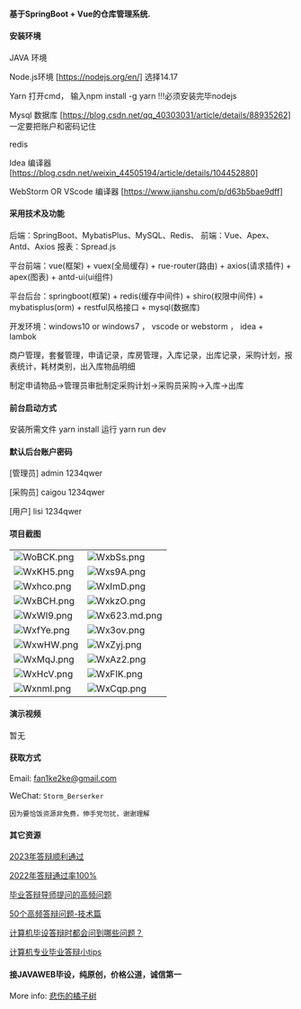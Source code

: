 #### 基于SpringBoot + Vue的仓库管理系统.

#### 安装环境

JAVA 环境 

Node.js环境 [https://nodejs.org/en/] 选择14.17

Yarn 打开cmd， 输入npm install -g yarn !!!必须安装完毕nodejs

Mysql 数据库 [https://blog.csdn.net/qq_40303031/article/details/88935262] 一定要把账户和密码记住

redis

Idea 编译器 [https://blog.csdn.net/weixin_44505194/article/details/104452880]

WebStorm OR VScode 编译器 [https://www.jianshu.com/p/d63b5bae9dff]

#### 采用技术及功能

后端：SpringBoot、MybatisPlus、MySQL、Redis、
前端：Vue、Apex、Antd、Axios
报表：Spread.js

平台前端：vue(框架) + vuex(全局缓存) + rue-router(路由) + axios(请求插件) + apex(图表)  + antd-ui(ui组件)

平台后台：springboot(框架) + redis(缓存中间件) + shiro(权限中间件) + mybatisplus(orm) + restful风格接口 + mysql(数据库)

开发环境：windows10 or windows7 ， vscode or webstorm ， idea + lambok

商户管理，套餐管理，申请记录，库房管理，入库记录，出库记录，采购计划，报表统计，耗材类别，出入库物品明细

制定申请物品->管理员审批制定采购计划->采购员采购->入库->出库


#### 前台启动方式
安装所需文件 yarn install 
运行 yarn run dev

#### 默认后台账户密码
[管理员]
admin
1234qwer

[采购员]
caigou
1234qwer

[用户]
lisi
1234qwer
#### 项目截图

|  |  |
|---------------------|---------------------|
| ![WoBCK.png](https://i.imgs.ovh/2023/12/20/WoBCK.png) | ![WxbSs.png](https://i.imgs.ovh/2023/12/20/WxbSs.png) |
| ![WxKH5.png](https://i.imgs.ovh/2023/12/20/WxKH5.png) | ![Wxs9A.png](https://i.imgs.ovh/2023/12/20/Wxs9A.png) |
| ![Wxhco.png](https://i.imgs.ovh/2023/12/20/Wxhco.png) | ![WxImD.png](https://i.imgs.ovh/2023/12/20/WxImD.png) |
| ![WxBCH.png](https://i.imgs.ovh/2023/12/20/WxBCH.png) | ![WxkzO.png](https://i.imgs.ovh/2023/12/20/WxkzO.png) |
| ![WxWI9.png](https://i.imgs.ovh/2023/12/20/WxWI9.png) | ![Wx623.md.png](https://i.imgs.ovh/2023/12/20/Wx623.md.png) |
| ![WxfYe.png](https://i.imgs.ovh/2023/12/20/WxfYe.png) | ![Wx3ov.png](https://i.imgs.ovh/2023/12/20/Wx3ov.png) |
| ![WxwHW.png](https://i.imgs.ovh/2023/12/20/WxwHW.png) | ![WxZyj.png](https://i.imgs.ovh/2023/12/20/WxZyj.png) |
| ![WxMqJ.png](https://i.imgs.ovh/2023/12/20/WxMqJ.png) | ![WxAz2.png](https://i.imgs.ovh/2023/12/20/WxAz2.png) |
| ![WxHcV.png](https://i.imgs.ovh/2023/12/20/WxHcV.png) | ![WxFIK.png](https://i.imgs.ovh/2023/12/20/WxFIK.png) |
| ![WxnmI.png](https://i.imgs.ovh/2023/12/20/WxnmI.png) | ![WxCqp.png](https://i.imgs.ovh/2023/12/20/WxCqp.png) |


#### 演示视频

暂无

#### 获取方式

Email: fan1ke2ke@gmail.com

WeChat: `Storm_Berserker`

`因为要恰饭资源非免费，伸手党勿扰，谢谢理解`

#### 其它资源

[2023年答辩顺利通过](https://berserker287.github.io/2023/06/14/2023%E5%B9%B4%E7%AD%94%E8%BE%A9%E9%A1%BA%E5%88%A9%E9%80%9A%E8%BF%87/)

[2022年答辩通过率100%](https://berserker287.github.io/2022/05/25/%E9%A1%B9%E7%9B%AE%E4%BA%A4%E6%98%93%E8%AE%B0%E5%BD%95/)

[毕业答辩导师提问的高频问题](https://berserker287.github.io/2023/06/13/%E6%AF%95%E4%B8%9A%E7%AD%94%E8%BE%A9%E5%AF%BC%E5%B8%88%E6%8F%90%E9%97%AE%E7%9A%84%E9%AB%98%E9%A2%91%E9%97%AE%E9%A2%98/)

[50个高频答辩问题-技术篇](https://berserker287.github.io/2023/06/13/50%E4%B8%AA%E9%AB%98%E9%A2%91%E7%AD%94%E8%BE%A9%E9%97%AE%E9%A2%98-%E6%8A%80%E6%9C%AF%E7%AF%87/)

[计算机毕设答辩时都会问到哪些问题？](https://www.zhihu.com/question/31020988)

[计算机专业毕业答辩小tips](https://zhuanlan.zhihu.com/p/145911029)

#### 接JAVAWEB毕设，纯原创，价格公道，诚信第一

More info: [悲伤的橘子树](https://berserker287.github.io/)
